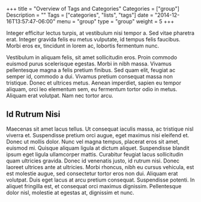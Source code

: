 +++
title = "Overview of Tags and Categories"
Categories = ["group"]
Description = ""
Tags = ["categories", "lists", "tags"]
date = "2014-12-16T13:57:47-06:00"
menu = "group"
type = "group"
weight = 5
+++

Integer efficitur lectus turpis, at vestibulum nisi tempor a. Sed vitae pharetra erat. Integer gravida felis eu metus vulputate, id tempus felis faucibus. Morbi eros ex, tincidunt in lorem ac, lobortis fermentum nunc.
<!--more-->
Vestibulum in aliquam felis, sit amet sollicitudin eros. Proin commodo euismod purus scelerisque egestas. Morbi in nibh massa. Vivamus pellentesque magna a felis pretium finibus. Sed quam elit, feugiat ac semper id, commodo a dui. Vivamus pretium consequat massa non tristique. Donec et ultrices metus. Aenean imperdiet, sapien eu tempor aliquam, orci leo elementum sem, eu fermentum tortor odio in metus. Aliquam erat volutpat. Nam nec tortor arcu.

## Id Rutrum Nisi

Maecenas sit amet lacus tellus. Ut consequat iaculis massa, ac tristique nisl viverra et. Suspendisse pretium orci augue, eget maximus nisi eleifend et. Donec ut mollis dolor. Nunc vel magna tempus, placerat eros sit amet, euismod mi. Quisque aliquam ligula at dictum aliquet. Suspendisse blandit ipsum eget ligula ullamcorper mattis. Curabitur feugiat lacus sollicitudin quam ultricies gravida. Donec id venenatis justo, id rutrum nisi. Donec laoreet ultrices ante at ultricies. Morbi rhoncus, nibh eu cursus vehicula, est est molestie augue, sed consectetur tortor eros non dui. Aliquam erat volutpat. Duis eget lacus at arcu pretium consequat. Suspendisse potenti. In aliquet fringilla est, et consequat orci maximus dignissim. Pellentesque dolor nisl, molestie at egestas at, dignissim et nunc.